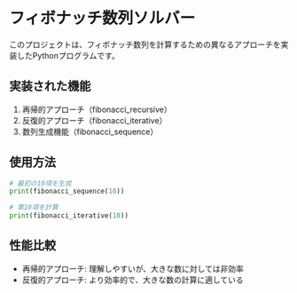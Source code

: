 # フィボナッチ数列ソルバー

このプロジェクトは、フィボナッチ数列を計算するための異なるアプローチを実装したPythonプログラムです。

## 実装された機能

1. 再帰的アプローチ（fibonacci_recursive）
2. 反復的アプローチ（fibonacci_iterative）
3. 数列生成機能（fibonacci_sequence）

## 使用方法

```python
# 最初の10項を生成
print(fibonacci_sequence(10))

# 第10項を計算
print(fibonacci_iterative(10))
```

## 性能比較

- 再帰的アプローチ: 理解しやすいが、大きな数に対しては非効率
- 反復的アプローチ: より効率的で、大きな数の計算に適している